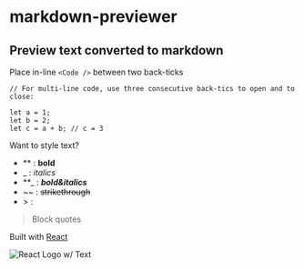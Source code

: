 # markdown-previewer

## Preview text converted to markdown

Place in-line `<Code />` between two back-ticks

```
// For multi-line code, use three consecutive back-tics to open and to close:

let a = 1;
let b = 2;
let c = a + b; // c = 3
```


Want to style text?
- \** : **bold**
- \_ : _italics_
- \*\*_ : **_bold&italics_**
- \~~ : ~~strikethrough~~
- \> : 
> Block quotes
  
Built with [React](https://reactjs.org)

![React Logo w/ Text](https://goo.gl/Umyytc)
